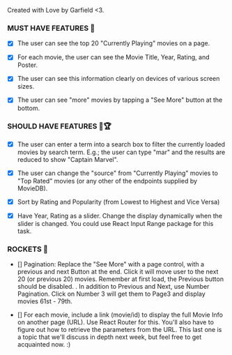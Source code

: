 Created with Love by Garfield <3.

### MUST HAVE FEATURES 🎯

- [x] The user can see the top 20 "Currently Playing" movies on a page.

- [x] For each movie, the user can see the Movie Title, Year, Rating, and Poster.

- [x] The user can see this information clearly on devices of various screen sizes.

- [x] The user can see "more" movies by tapping a "See More" button at the bottom.

### SHOULD HAVE FEATURES 🥇🏆

- [x] The user can enter a term into a search box to filter the currently loaded movies by search term. E.g.; the user can type "mar" and the results are reduced to show "Captain Marvel".

- [x] The user can change the "source" from "Currently Playing" movies to "Top Rated" movies (or any other of the endpoints supplied by MovieDB).

- [x] Sort by Rating and Popularity (from Lowest to Highest and Vice Versa)

- [x] Have Year, Rating as a slider. Change the display dynamically when the slider is changed. You could use React Input Range package for this task. 

### ROCKETS 🚀

- [] Pagination: Replace the "See More" with a page control, with a previous and next Button at the end. Click it will move user to the next 20 (or previous 20) movies. Remember at first load, the Previous button should be disabled. . In addition to Previous and  Next, use Number Pagination. Click on Number 3 will get them to Page3 and display movies 61st - 79th.

- [] For each movie, include a link (movie/id) to display the full Movie Info on another page (URL). Use React Router for this. You'll also have to figure out how to retrieve the parameters from the URL. This last one is a topic that we'll discuss in depth next week, but feel free to get acquainted now. :)
